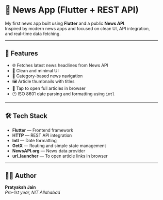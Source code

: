 # 📰 News App (Flutter + REST API)

My first news app built using **Flutter** and a public **News API**.  
Inspired by modern news apps and focused on clean UI, API integration, and real-time data fetching.

---

## 🚀 Features

- 🌐 Fetches latest news headlines from News API
- 📄 Clean and minimal UI
- 🧭 Category-based news navigation
- 🖼️ Article thumbnails with titles
- 🔗 Tap to open full articles in browser
- 🕒 ISO 8601 date parsing and formatting using `intl`

---

## 🛠️ Tech Stack

- **Flutter** — Frontend framework
- **HTTP** — REST API integration
- **Intl** — Date formatting
- **GetX** — Routing and simple state management
- **NewsAPI.org** — News data provider
- **url_launcher** — To open article links in browser

---

## 👨‍💻 Author

**Pratyaksh Jain**  
_Pre-1st year, NIT Allahabad_
